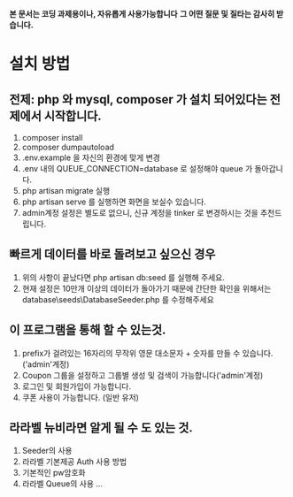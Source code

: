 **본 문서는 코딩 과제용이나, 자유롭게 사용가능합니다**
**그 어떤 질문 및 질타는 감사히 받습니다.**


설치 방법 
=============

전제: php 와 mysql, composer 가 설치 되어있다는 전제에서 시작합니다. 
--------

1. composer install
2. composer dumpautoload
3. .env.example 을 자신의 환경에 맞게 변경 
4. .env 내의 QUEUE_CONNECTION=database 로 설정해야 queue 가 돌아갑니다. 
5. php artisan migrate 실행 
6. php artisan serve 를 실행하면 화면을 보실수 있습니다. 
7. admin계정 설정은 별도로 없으니, 신규 계정을 tinker 로 변경하시는 것을 추천드립니다. 

빠르게 데이터를 바로 돌려보고 싶으신 경우
------
1. 위의 사항이 끝났다면 php artisan db:seed 를 실행해 주세요. 
2. 현재 설정은 10만개 이상의 데이터가 돌아가기 때문에 간단한 확인을 위해서는 database\seeds\DatabaseSeeder.php 를 수정해주세요 


이 프로그램을 통해 할 수 있는것. 
-----
1. prefix가 걸려있는 16자리의 무작위 영문 대소문자 + 숫자를 만들 수 있습니다. ('admin'계정)
2. Coupon 그룹을 설정하고 그룹별 생성 및 검색이 가능합니다('admin'계정)
3. 로그인 및 회원가입이 가능합니다. 
4. 쿠폰 사용이 가능합니다. (일반 유저) 

라라벨 뉴비라면 알게 될 수 도 있는 것. 
-------
1. Seeder의 사용 
2. 라라벨 기본제공 Auth 사용 방법 
3. 기본적인 pw암호화 
4. 라라벨 Queue의 사용
...
